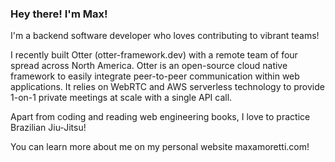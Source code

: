 ### Hey there! I'm Max!

<!--
**Maxime-SA/Maxime-SA** is a ✨ _special_ ✨ repository because its `README.md` (this file) appears on your GitHub profile.

Here are some ideas to get you started:

- 🔭 I’m currently working on ...
- 🌱 I’m currently learning ...
- 👯 I’m looking to collaborate on ...
- 🤔 I’m looking for help with ...
- 💬 Ask me about ...
- 📫 How to reach me: ...
- 😄 Pronouns: ...
- ⚡ Fun fact: ...
-->

I'm a backend software developer who loves contributing to vibrant teams!

I recently built Otter (otter-framework.dev) with a remote team of four spread across North America.
Otter is an open-source cloud native framework to easily integrate peer-to-peer communication within web applications.
It relies on WebRTC and AWS serverless technology to provide 1-on-1 private meetings at scale with a single API call.

Apart from coding and reading web engineering books, I love to practice Brazilian Jiu-Jitsu!

You can learn more about me on my personal website maxamoretti.com!
